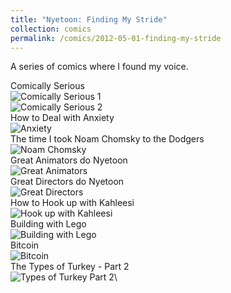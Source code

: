```yaml
---
title: "Nyetoon: Finding My Stride"
collection: comics
permalink: /comics/2012-05-01-finding-my-stride
---
```

A series of comics where I found my voice.

Comically Serious\
![Comically Serious 1](../images/comics/nyetoon/Nyetoon_ComicallySerious_part1.png)\
![Comically Serious 2](../images/comics/nyetoon/Nyetoon_ComicallySerious_part2.png)\
How to Deal with Anxiety\
![Anxiety](../images/comics/nyetoon/Nyetoon_Anxiety_02.jpg)\
The time I took Noam Chomsky to the Dodgers\
![Noam Chomsky](../images/comics/nyetoon/Nyetoon_Chomsky_01.jpg)\
Great Animators do Nyetoon\
![Great Animators](../images/comics/nyetoon/NYETOON_GreatAnimators_02-scaled.jpg)\
Great Directors do Nyetoon\
![Great Directors](../images/comics/nyetoon/Nyetoon_GreatDirectors_02-scaled.jpg)\
How to Hook up with Kahleesi\
![Hook up with Kahleesi](../images/comics/nyetoon/Nyetoon_HowtohookupwithKahleesi_02.jpg)\
Building with Lego\
![Building with Lego](../images/comics/nyetoon/Nyetoon_Lego_01.jpg)\
Bitcoin\
![Bitcoin](../images/comics/nyetoon/Nyetoon_TheMagicofBitcoin_v01-scaled.jpg)\
The Types of Turkey - Part 2\
![Types of Turkey Part 2](../images/comics/nyetoon/Nyetoon_TypesofTurkey_Part2_01-scaled.jpg)\
